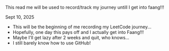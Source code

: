This read me will be used to record/track my journey untill I get into faang!!!


Sept 10, 2025
 -  This will be the beginning of me recording my LeetCode journey...
 -  Hopefully, one day this pays off and I actually get into Faang!!!
 -  Maybe I'll get lazy after 2 weeks and quit, who knows...
 -  I still barely know how to use GitHub!


